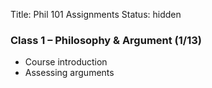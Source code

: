 Title: Phil 101 Assignments
Status: hidden


### Class 1 – Philosophy & Argument (1/13)

- Course introduction
- Assessing arguments 

